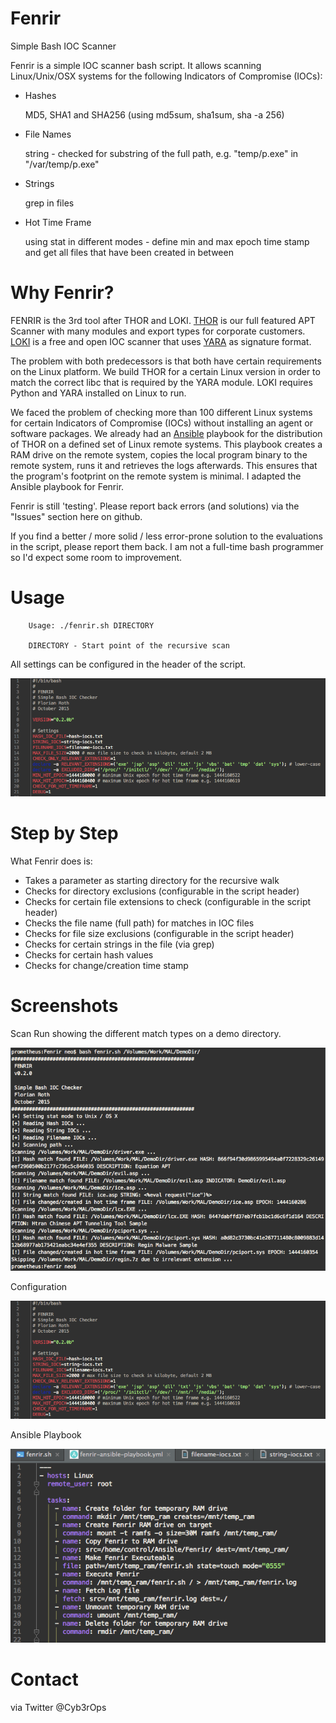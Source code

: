 # Fenrir
Simple Bash IOC Scanner

Fenrir is a simple IOC scanner bash script. It allows scanning Linux/Unix/OSX systems for the following Indicators of Compromise (IOCs):
- Hashes

   MD5, SHA1 and SHA256 (using md5sum, sha1sum, sha -a 256)

- File Names 

   string - checked for substring of the full path, e.g. "temp/p.exe" in "/var/temp/p.exe"

- Strings

   grep in files

- Hot Time Frame

   using stat in different modes - define min and max epoch time stamp and get all files that have been created in between

# Why Fenrir?
FENRIR is the 3rd tool after THOR and LOKI. [THOR](http://www.bsk-consulting.de/apt-scanner-thor/) is our full featured APT Scanner with many modules and export types for corporate customers. [LOKI](https://github.com/Neo23x0/Loki) is a free and open IOC scanner that uses [YARA](https://plusvic.github.io/yara/) as signature format. 

The problem with both predecessors is that both have certain requirements on the Linux platform. We build THOR for a certain Linux version in order to match the correct libc that is required by the YARA module. LOKI requires Python and YARA installed on Linux to run.

We faced the problem of checking more than 100 different Linux systems for certain Indicators of Compromise (IOCs) without installing an agent or software packages. We already had an [Ansible](http://www.ansible.com/) playbook for the distribution of THOR on a defined set of Linux remote systems. This playbook creates a RAM drive on the remote system, copies the local program binary to the remote system, runs it and retrieves the logs afterwards. This ensures that the program's footprint on the remote system is minimal. I adapted the Ansible playbook for Fenrir.

Fenrir is still 'testing'. Please report back errors (and solutions) via the "Issues" section here on github. 

If you find a better / more solid / less error-prone solution to the evaluations in the script, please report them back. I am not a full-time bash programmer so I'd expect some room to improvement. 

# Usage

```
    Usage: ./fenrir.sh DIRECTORY
 
    DIRECTORY - Start point of the recursive scan
```

All settings can be configured in the header of the script.

![Settings](./screens/fenrir2.png)

# Step by Step

What Fenrir does is:
- Takes a parameter as starting directory for the recursive walk
- Checks for directory exclusions (configurable in the script header)
- Checks for certain file extensions to check (configurable in the script header)
- Checks the file name (full path) for matches in IOC files
- Checks for file size exclusions (configurable in the script header)
- Checks for certain strings in the file (via grep)
- Checks for certain hash values 
- Checks for change/creation time stamp 

# Screenshots

Scan Run showing the different match types on a demo directory. 

![Scan Run](./screens/fenrir1.png)

Configuration

![Configuration](./screens/fenrir2.png)

Ansible Playbook

![Ansible Playbook](./screens/fenrir3.png)

# Contact 

via Twitter @Cyb3rOps
